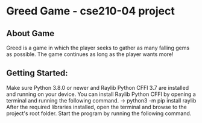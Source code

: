 # Greed Game - cse210-04 project

## About Game
Greed is a game in which the player seeks to gather as many falling gems as possible. The game continues as long as the player wants more!

## Getting Started:
Make sure Python 3.8.0 or newer and Raylib Python CFFI 3.7 are installed and running on your device. You can install Raylib Python CFFI by opening a terminal and running the following command. 
-> python3 -m pip install raylib
After the required libraries installed, open the terminal and browse to the project's root folder. 
Start the program by running the following command.

